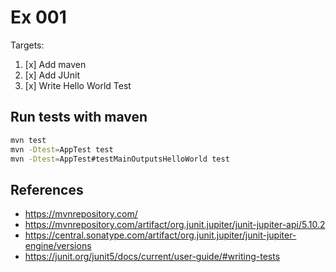 # Ex 001

Targets:

1. [x] Add maven
2. [x] Add JUnit
3. [x] Write Hello World Test

## Run tests with maven

```sh
mvn test
mvn -Dtest=AppTest test
mvn -Dtest=AppTest#testMainOutputsHelloWorld test
```

## References

- https://mvnrepository.com/
- https://mvnrepository.com/artifact/org.junit.jupiter/junit-jupiter-api/5.10.2
- https://central.sonatype.com/artifact/org.junit.jupiter/junit-jupiter-engine/versions
- https://junit.org/junit5/docs/current/user-guide/#writing-tests

